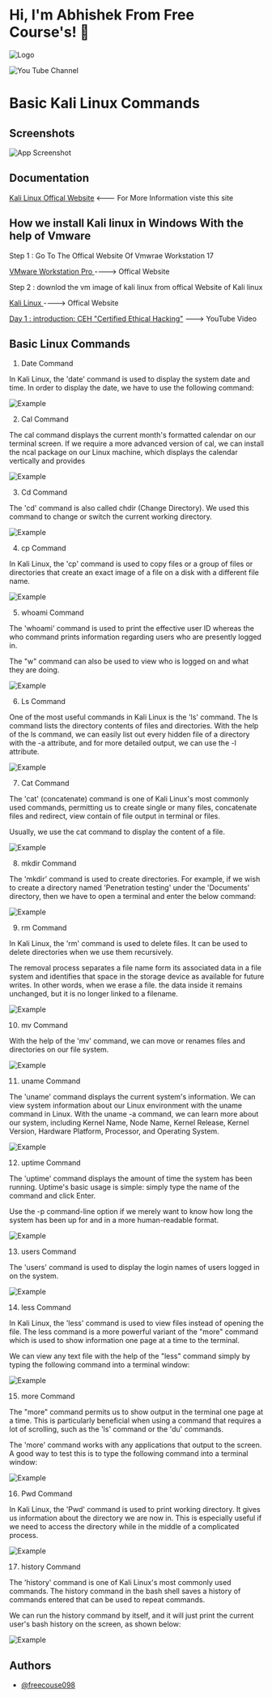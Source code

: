
# Hi, I'm Abhishek From Free Course's! 👋


![Logo](https://yt3.ggpht.com/skvKr4a8yUW9o7awwxEZdHOV_wSLkxCZAW0x9mqhKsPNQ71QX3eWIrQGN_P6x95Wl6wgT4UmDA=s600-c-k-c0x00ffffff-no-rj-rp-mo)

![You Tube Channel](https://www.youtube.com/channel/UCCJn0QqA7Sppjr6azus09fw)
# Basic Kali Linux Commands 
 


## Screenshots

![App Screenshot](https://images.saymedia-content.com/.image/t_share/MTc0NDk1NTIyNzQzMzk1OTc0/kali-linux-on-mobile.jpg)


## Documentation

[Kali Linux Offical Website](https://www.kali.org/docs/)
<--- For More Information viste this site


## How we install Kali linux in Windows With the help of Vmware 

Step 1 : Go To The Offical Website Of Vmwrae Workstation 17 

[VMware Workstation Pro  ](https://www.vmware.com/in/products/workstation-pro/workstation-pro-evaluation.html)  ----> Offical Website

Step 2 : downlod the vm image of kali linux from offical Website of Kali linux

[Kali Linux ](https://www.kali.org/) ----> Offical Website

[Day 1 : introduction: CEH "Certified Ethical Hacking"](https://www.youtube.com/watch?v=TNtIygnmLtw&list=PL2RTj-m0qnI7nXAJFpZflfCdtwlPGHcy4&ab_channel=FreeCourse%27s) ---> YouTube Video
## Basic Linux Commands 

1. Date Command

In Kali Linux, the 'date' command is used to display the system date and time. In order to display the date, we have to use the following command:

![Example](https://static.javatpoint.com/tutorial/kali-linux/images/kali-linux-basic-commands1.png)

2. Cal Command

The cal command displays the current month's formatted calendar on our terminal screen. If we require a more advanced version of cal, we can install the ncal package on our Linux machine, which displays the calendar vertically and provides 

![Example](https://static.javatpoint.com/tutorial/kali-linux/images/kali-linux-basic-commands2.png)

3. Cd Command

The 'cd' command is also called chdir (Change Directory). We used this command to change or switch the current working directory.

![Example](https://static.javatpoint.com/tutorial/kali-linux/images/kali-linux-basic-commands3.png)

4. cp Command

In Kali Linux, the 'cp' command is used to copy files or a group of files or directories that create an exact image of a file on a disk with a different file name.

![Example](https://static.javatpoint.com/tutorial/kali-linux/images/kali-linux-basic-commands4.png)

5. whoami Command

The 'whoami' command is used to print the effective user ID whereas the who command prints information regarding users who are presently logged in.

The "w" command can also be used to view who is logged on and what they are doing.

![Example](https://static.javatpoint.com/tutorial/kali-linux/images/kali-linux-basic-commands5.png)

6. Ls Command

One of the most useful commands in Kali Linux is the 'ls' command. The ls command lists the directory contents of files and directories. With the help of the ls command, we can easily list out every hidden file of a directory with the -a attribute, and for more detailed output, we can use the -l attribute.

![Example](https://static.javatpoint.com/tutorial/kali-linux/images/kali-linux-basic-commands6.png)

7. Cat Command

The 'cat' (concatenate) command is one of Kali Linux's most commonly used commands, permitting us to create single or many files, concatenate files and redirect, view contain of file output in terminal or files.

Usually, we use the cat command to display the content of a file.

![Example](https://static.javatpoint.com/tutorial/kali-linux/images/kali-linux-basic-commands7.png)

8. mkdir Command

The 'mkdir' command is used to create directories. For example, if we wish to create a directory named 'Penetration testing' under the 'Documents' directory, then we have to open a terminal and enter the below command:

![Example](https://static.javatpoint.com/tutorial/kali-linux/images/kali-linux-basic-commands8.png)

9. rm Command

In Kali Linux, the 'rm' command is used to delete files. It can be used to delete directories when we use them recursively.

The removal process separates a file name form its associated data in a file system and identifies that space in the storage device as available for future writes. In other words, when we erase a file. the data inside it remains unchanged, but it is no longer linked to a filename.

![Example](https://static.javatpoint.com/tutorial/kali-linux/images/kali-linux-basic-commands9.png)

10. mv Command

With the help of the 'mv' command, we can move or renames files and directories on our file system.

![Example](https://static.javatpoint.com/tutorial/kali-linux/images/kali-linux-basic-commands10.png)

11. uname Command

The 'uname' command displays the current system's information. We can view system information about our Linux environment with the uname command in Linux. With the uname -a command, we can learn more about our system, including Kernel Name, Node Name, Kernel Release, Kernel Version, Hardware Platform, Processor, and Operating System.

![Example](https://static.javatpoint.com/tutorial/kali-linux/images/kali-linux-basic-commands11.png)

12. uptime Command

The 'uptime' command displays the amount of time the system has been running. Uptime's basic usage is simple: simply type the name of the command and click Enter.

Use the -p command-line option if we merely want to know how long the system has been up for and in a more human-readable format.

![Example](https://static.javatpoint.com/tutorial/kali-linux/images/kali-linux-basic-commands12.png)

13. users Command

The 'users' command is used to display the login names of users logged in on the system.

![Example](https://static.javatpoint.com/tutorial/kali-linux/images/kali-linux-basic-commands13.png)

14. less Command

In Kali Linux, the 'less' command is used to view files instead of opening the file. The less command is a more powerful variant of the "more" command which is used to show information one page at a time to the terminal.

We can view any text file with the help of the "less" command simply by typing the following command into a terminal window: 

![Example](https://static.javatpoint.com/tutorial/kali-linux/images/kali-linux-basic-commands14.png)

15. more Command

The "more" command permits us to show output in the terminal one page at a time. This is particularly beneficial when using a command that requires a lot of scrolling, such as the 'ls' command or the 'du' commands.

The 'more' command works with any applications that output to the screen. A good way to test this is to type the following command into a terminal window:

![Example](https://static.javatpoint.com/tutorial/kali-linux/images/kali-linux-basic-commands15.png)

16. Pwd Command

In Kali Linux, the 'Pwd' command is used to print working directory. It gives us information about the directory we are now in. This is especially useful if we need to access the directory while in the middle of a complicated process.

![Example](https://static.javatpoint.com/tutorial/kali-linux/images/kali-linux-basic-commands21.png)

17. history Command

The 'history' command is one of Kali Linux's most commonly used commands. The history command in the bash shell saves a history of commands entered that can be used to repeat commands.

We can run the history command by itself, and it will just print the current user's bash history on the screen, as shown below:

![Example](https://static.javatpoint.com/tutorial/kali-linux/images/kali-linux-basic-commands20.png)
## Authors

- [@freecouse098](https://github.com/freecouse098)

